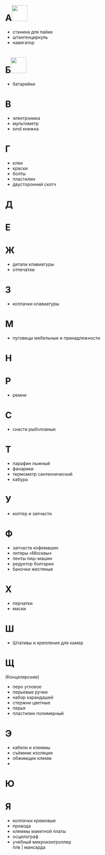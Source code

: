 # A<img src="https://upload.wikimedia.org/wikipedia/commons/d/d3/%D0%92%D0%9C%D0%A4_%D0%90%D0%B7.svg" width="50"/>

- станина для пайки
- штангенциркуль
- навигатор



# Б<img src="https://upload.wikimedia.org/wikipedia/commons/a/a6/%D0%92%D0%9C%D0%A4_%D0%91%D1%83%D0%BA%D0%B8.svg" width="50"/>

- батарейки

# В
- электроника
- мультиметр
- smd книжка

# Г
- клеи
- краски
- болты
- пластилин
- двусторонний скотч 

# Д

# E

# Ж
- детали клавиатуры
- отпечатки

# З
- колпачки клавиатуры

# М
- пуговицы мебельные и принадлежности

# Н

# Р
- ремни

# С
- снасти рыболовные

# Т
- парафин лыжный 
- фанарики
- термометр сантехнический
- кабура

# У
- коптер и запчасти

# Ф
- запчасти кофемашин
- литеры «Москвы»
- ленты пиш-машин
- редуктор болгарки
- баночки жестяные

# Х
- перчатки
- маски

# Ш
- Штативы и крепления для камер

# Щ
(Концелярские)
- перо угловое 
- перьевые ручки
- набор карандашей
- стержни цветные
- перья
- пластилин полимерный  


# Э
- кабели и клеммы
- съёмник изоляции
- обжимщик клемм
- 

# Ю

# Я
- колпачки кремовые
- провода
- клеммы макетной платы
- осцилограф
- учебный микроконтроллер  
плв | мансарда

